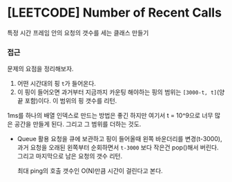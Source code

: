 # [LEETCODE] Number of Recent Calls

특정 시간 프레임 안의 요청의 갯수를 세는 클래스 만들기

### 접근

문제의 요점을 정리해보자.

1. 어떤 시간대의 핑 `t`가 들어온다.
2. 이 핑이 들어오면 과거부터 지금까지 카운팅 해야하는 핑의 범위는 `[3000-t, t]`(양 끝 포함)이다. 이 범위의 핑 갯수를 리턴.

1ms를 하나의 배열 인덱스로 만드는 방법은 좋긴 하지만 여기서 t = 10^9으로 너무 많은 공간을 만들게 된다. 그리고 그 범위를 더하는 것도.

- Queue 활용
  요청을 큐에 보관하고 핑이 들어올때 왼쪽 바운더리를 변경(t-3000), 과거 요청을 오래된 왼쪽부터 순회하면서 `t-3000` 보다 작은건 pop()해서 버린다. 그리고 마지막으로 남은 요청의 갯수 리턴.

  최대 ping의 호출 갯수인 O(N)만큼 시간이 걸린다고 본다.
